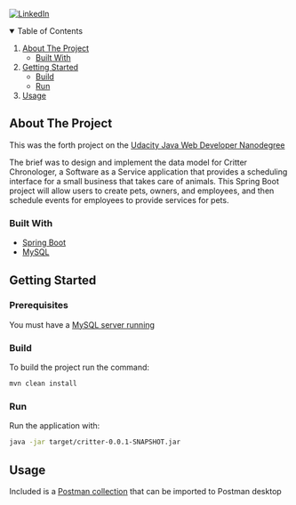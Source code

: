 [![LinkedIn][linkedin-shield]][linkedin-url]

<!-- TABLE OF CONTENTS -->
<details open="open">
  <summary>Table of Contents</summary>
  <ol>
    <li>
      <a href="#about-the-project">About The Project</a>
      <ul>
        <li><a href="#built-with">Built With</a></li>
      </ul>
    </li>
    <li>
      <a href="#getting-started">Getting Started</a>
      <ul>
        <li><a href="#build">Build</a></li>
        <li><a href="#run">Run</a></li>
      </ul>
    </li>
    <li><a href="#usage">Usage</a></li>
  </ol>
</details>



<!-- ABOUT THE PROJECT -->
## About The Project

This was the forth project on the [Udacity Java Web Developer Nanodegree](https://www.udacity.com/course/java-developer-nanodegree--nd035)

The brief was to design and implement the data model for Critter Chronologer, a Software as a Service application that provides a scheduling interface for a small business that takes care of animals. This Spring Boot project will allow users to create pets, owners, and employees, and then schedule events for employees to provide services for pets.

### Built With

* [Spring Boot](https://spring.io/projects/spring-boot)
* [MySQL](https://dev.mysql.com/)


## Getting Started

### Prerequisites 

You must have a [MySQL server running](https://dev.mysql.com/doc/mysql-getting-started/en/) 

### Build

To build the project run the command:
  ```sh
  mvn clean install
  ```

### Run

Run the application with: 

  ```sh 
  java -jar target/critter-0.0.1-SNAPSHOT.jar
  ```
## Usage
Included is a [Postman collection](src/main/resources/Udacity.postman_collection.json) that can be imported to Postman desktop


[linkedin-shield]: https://img.shields.io/badge/-LinkedIn-black.svg?style=for-the-badge&logo=linkedin&colorB=555
[linkedin-url]: https://www.linkedin.com/in/danrhjones/
